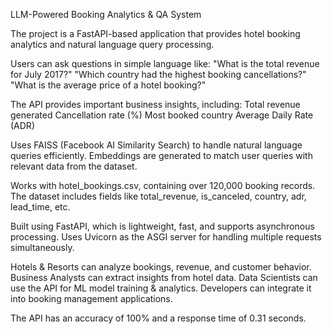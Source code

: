 LLM-Powered Booking Analytics & QA System

The project is a FastAPI-based application that provides hotel booking analytics and natural language query processing.

Users can ask questions in simple language like:
"What is the total revenue for July 2017?"
"Which country had the highest booking cancellations?"
"What is the average price of a hotel booking?"

The API provides important business insights, including:
Total revenue generated
Cancellation rate (%)
Most booked country
Average Daily Rate (ADR)

Uses FAISS (Facebook AI Similarity Search) to handle natural language queries efficiently.
Embeddings are generated to match user queries with relevant data from the dataset.

Works with hotel_bookings.csv, containing over 120,000 booking records.
The dataset includes fields like total_revenue, is_canceled, country, adr, lead_time, etc.

Built using FastAPI, which is lightweight, fast, and supports asynchronous processing.
Uses Uvicorn as the ASGI server for handling multiple requests simultaneously.

Hotels & Resorts can analyze bookings, revenue, and customer behavior.
Business Analysts can extract insights from hotel data.
Data Scientists can use the API for ML model training & analytics.
Developers can integrate it into booking management applications.

The API has an accuracy of 100% and a response time of 0.31 seconds.
